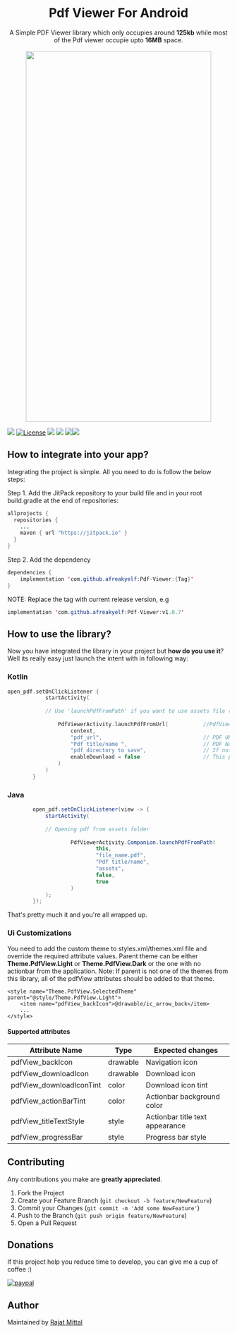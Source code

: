 <h1 align="center">Pdf Viewer For Android</h1>

<p align="center">
A Simple PDF Viewer library which only occupies around <b>125kb</b> while most of the Pdf viewer occupie upto <b>16MB</b> space.
<br>
<br>
<img src="https://raw.githubusercontent.com/afreakyelf/Pdf-Viewer/master/Screenshot_2020-07-11-23-59-31-606_com.rajat.pdfviewer.jpg" width="420" height="840" />
</p>

[![](https://jitpack.io/v/afreakyelf/Pdf-Viewer.svg)](https://jitpack.io/#afreakyelf/Pdf-Viewer) [![License](https://img.shields.io/badge/License-MIT-yellow.svg)](https://opensource.org/licenses/Apache-2.0) ![](https://img.shields.io/github/forks/afreakyelf/Pdf-Viewer?label=Forks)
![](https://img.shields.io/github/stars/afreakyelf/Pdf-Viewer?label=Stars&color=9cf) ![](https://visitor-badge.glitch.me/badge?page_id=afreakyelf.Pdf-Viewer)[![](https://jitci.com/gh/afreakyelf/Pdf-Viewer/svg)](https://jitci.com/gh/afreakyelf/Pdf-Viewer)



## How to integrate into your app?
Integrating the project is simple. All you need to do is follow the below steps:

Step 1. Add the JitPack repository to your build file and in your root build.gradle at the end of repositories:

```java
allprojects {
  repositories {
    ...
    maven { url "https://jitpack.io" }
  }
}
```

Step 2. Add the dependency
```java
dependencies {
    implementation 'com.github.afreakyelf:Pdf-Viewer:{Tag}'
}
```
NOTE: Replace the tag with current release version, e.g

```java
implementation 'com.github.afreakyelf:Pdf-Viewer:v1.0.7'
```

## How to use the library?
Now you have integrated the library in your project but **how do you use it**? Well its really easy just launch the intent with in following way:

### Kotlin
```kotlin
open_pdf.setOnClickListener {
            startActivity(
            
            // Use 'launchPdfFromPath' if you want to use assets file (enable "fromAssets" flag) / internal directory
           
                PdfViewerActivity.launchPdfFromUrl(           //PdfViewerActivity.Companion.launchPdfFromUrl(..   :: incase of JAVA       
                    context,                                                                      
                    "pdf_url",                                // PDF URL in String format
                    "Pdf title/name ",                        // PDF Name/Title in String format
                    "pdf directory to save",                  // If nothing specific, Put "" it will save to Downloads
                    enableDownload = false                    // This param is true by defualt.
                )
            )
        } 
```

### Java

```java
        open_pdf.setOnClickListener(view -> {
            startActivity(
            
            // Opening pdf from assets folder 
            
                    PdfViewerActivity.Companion.launchPdfFromPath(
                            this,
                            "file_name.pdf",
                            "Pdf title/name",
                            "assets",
                            false,
                            true
                    )
            );
        });

```

That's pretty much it and you're all wrapped up.

### Ui Customizations
You need to add the custom theme to styles.xml/themes.xml file and override the required attribute values.
Parent theme can be either **Theme.PdfView.Light** or **Theme.PdfView.Dark** or the one with no actionbar from the application.
Note: If parent is not one of the themes from this library, all of the pdfView attributes should be added to that theme.

    <style name="Theme.PdfView.SelectedTheme" parent="@style/Theme.PdfView.Light">
        <item name="pdfView_backIcon">@drawable/ic_arrow_back</item>
        ...
    </style>
    
#### Supported attributes

| Attribute Name | Type | Expected changes |
|--|--|--|
|pdfView_backIcon|drawable|Navigation icon|
|pdfView_downloadIcon|drawable|Download icon|
|pdfView_downloadIconTint|color|Download icon tint|
|pdfView_actionBarTint|color|Actionbar background color|
|pdfView_titleTextStyle|style|Actionbar title text appearance|
|pdfView_progressBar|style|Progress bar style|

## Contributing

Any contributions you make are **greatly appreciated**.

1. Fork the Project
2. Create your Feature Branch (`git checkout -b feature/NewFeature`)
3. Commit your Changes (`git commit -m 'Add some NewFeature'`)
4. Push to the Branch (`git push origin feature/NewFeature`)
5. Open a Pull Request

## Donations
If this project help you reduce time to develop, you can give me a cup of coffee :) 

[![paypal](https://www.paypalobjects.com/en_US/i/btn/btn_donateCC_LG.gif)](https://www.paypal.com/paypalme/afreakyelf)

## Author
Maintained by [Rajat Mittal](https://www.github.com/afreakyelf)

